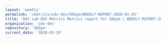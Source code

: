 ```yaml
---
layout: 'weekly'
permalink: '/metrics/sdv-dev/SDGym/WEEKLY-REPORT-2020-03-29'
title: 'DAI Lab OSS Metrics Metrics report for SDGym | WEEKLY-REPORT-2020-03-29'
organization: 'sdv-dev'
repository: 'SDGym'
current_date: '2020-03-29'
---
```

